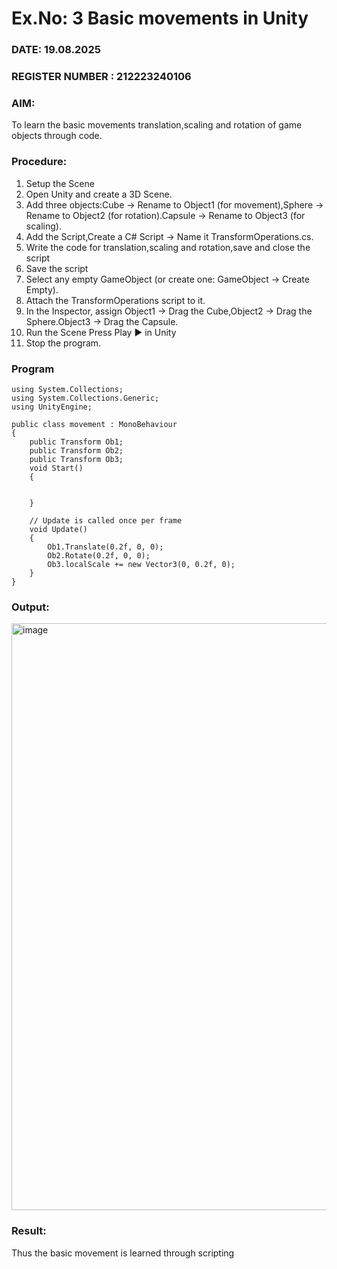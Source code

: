 # Ex.No: 3  Basic movements in Unity 


### DATE:    19.08.2025                                                                        
### REGISTER NUMBER : 212223240106
### AIM: 
 To learn the basic movements translation,scaling and rotation of game objects through code.
### Procedure:
1. Setup the Scene
2. Open Unity and create a 3D Scene.
3. Add three objects:Cube → Rename to Object1 (for movement),Sphere → Rename to Object2 (for rotation).Capsule → Rename to Object3 (for scaling).
4. Add the Script,Create a C# Script → Name it TransformOperations.cs.
5. Write the code for translation,scaling and rotation,save and close the script
6. Save the script
7. Select any empty GameObject (or create one: GameObject → Create Empty).
8. Attach the TransformOperations script to it.
9. In the Inspector, assign Object1 → Drag the Cube,Object2 → Drag the Sphere.Object3 → Drag the Capsule.
10. Run the Scene Press Play ▶️ in Unity
11. Stop the program.
### Program 
```
using System.Collections;
using System.Collections.Generic;
using UnityEngine;

public class movement : MonoBehaviour
{
    public Transform Ob1;
    public Transform Ob2;
    public Transform Ob3;
    void Start()
    {


    }

    // Update is called once per frame
    void Update()
    {
        Ob1.Translate(0.2f, 0, 0);
        Ob2.Rotate(0.2f, 0, 0);
        Ob3.localScale += new Vector3(0, 0.2f, 0);
    }
}
```
### Output:


<img width="1910" height="939" alt="image" src="https://github.com/user-attachments/assets/7b6e239a-98a0-4b7c-b40b-067c8b207b8d" />






### Result:
Thus the basic movement is learned through scripting



